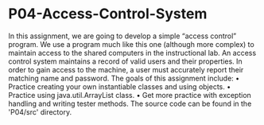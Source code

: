 # P04-Access-Control-System
In this assignment, we are going to develop a simple “access control” program. We use a
program much like this one (although more complex) to maintain access to the shared computers
in the instructional lab.
An access control system maintains a record of valid users and their properties. In order to
gain access to the machine, a user must accurately report their matching name and password.
The goals of this assignment include:
• Practice creating your own instantiable classes and using objects.
• Practice using java.util.ArrayList class.
• Get more practice with exception handling and writing tester methods.
The source code can be found in the 'P04/src' directory.
